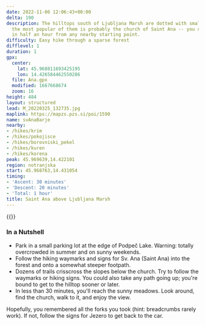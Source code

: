 ```yaml
---
date: 2022-11-06 12:06:43+00:00
delta: 190
description: The hilltops south of Ljubljana Marsh are dotted with small churches;
  the most popular of them is probably the church of Saint Ana -- you can reach it
  in half an hour from any nearby starting point.
difficulty: Easy hike through a sparse forest
difflevel: 1
duration: 1
gpx:
  center:
    lat: 45.968811693425195
    lon: 14.426584462550286
  file: Ana.gpx
  modified: 1667668674
  zoom: 16
height: 484
layout: structured
lead: M_20220325_132735.jpg
maplink: https://mapzs.pzs.si/poi/1590
name: svAnaBarje
nearby:
- /hikes/krim
- /hikes/pokojisce
- /hikes/borovniski_pekel
- /hikes/kuren
- /hikes/korena
peak: 45.969639,14.422101
region: notranjska
start: 45.968763,14.431054
timing:
- 'Ascent: 30 minutes'
- 'Descent: 20 minutes'
- 'Total: 1 hour'
title: Saint Ana above Ljubljana Marsh
---
```

{{<hike-details description="yes">}}

### In a Nutshell

* Park in a small parking lot at the edge of Podpeč Lake. Warning: totally overcrowded in summer and on sunny weekends.
* Follow the hiking waymarks and signs for Sv. Ana (Saint Ana) into the forest and onto a somewhat steeper footpath.
* Dozens of trails crisscross the slopes below the church. Try to follow the waymarks or hiking signs. You could also take any path going up; you're bound to get to the hilltop sooner or later.
* In less than 30 minutes, you'll reach the sunny meadows. Look around, find the church, walk to it, and enjoy the view.

Hopefully, you remembered all the forks you took (hint: breadcrumbs rarely work). If not, follow the signs for Jezero to get back to the car.
